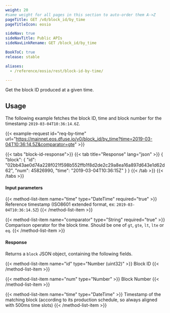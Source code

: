 ```yaml
---
weight: 20
#same weight for all pages in this section to auto-order them A->Z
pageTitle: GET /v0/block_id/by_time
pageTitleIcon: eosio

sideNav: true
sideNavTitle: Public APIs
sideNavLinkRename: GET /block_id/by_time

BookToC: true
release: stable

aliases:
  - /reference/eosio/rest/block-id-by-time/

---
```


Get the block ID produced at a given time.

## Usage

The following example fetches the block ID, time and block number for the timestamp `2019-03-04T10:36:14.6Z`.

{{< example-request id="req-by-time" url="https://mainnet.eos.dfuse.io/v0/block_id/by_time?time=2019-03-04T10:36:14.5Z&comparator=gte" >}}

{{< tabs "block-id-response">}}
{{< tab title="Response" lang="json" >}}
{
  "block": {
    "id": "02bb43ae0d74a228f021f598b552ffb1f8d2de2c29a8ea16a897d643e1d62d62",
    "num": 45826990,
    "time": "2019-03-04T10:36:15Z"
  }
}
{{< /tab >}}
{{< /tabs >}}

#### Input parameters

{{< method-list-item name="time" type="DateTime" required="true" >}}
  Reference timestamp (ISO8601 extended format, ex: `2019-03-04T10:36:14.5Z`)
{{< /method-list-item >}}

{{< method-list-item name="comparator" type="String" required="true" >}}
  Comparison operator for the block time. Should be one of `gt`, `gte`, `lt`, `lte` or `eq`.
{{< /method-list-item >}}


#### Response

Returns a `block` JSON object, containing the following fields.

{{< method-list-item name="id" type="Number (uint32)" >}}
  Block ID
{{< /method-list-item >}}

{{< method-list-item name="num" type="Number" >}}
  Block Number
{{< /method-list-item >}}

{{< method-list-item name="time" type="DateTime" >}}
  Timestamp of the matching block (according to its production schedule, so always aligned with 500ms time slots)
{{< /method-list-item >}}
